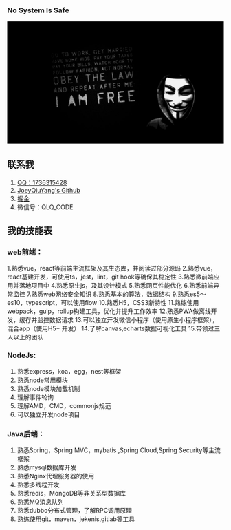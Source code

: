### No System Is Safe

![](https://github.com/JoeyQiuYang/JoeyQiuYang/blob/master/ha.jpg)

## 联系我
1. [QQ：1736315428](http://wpa.qq.com/msgrd?v=3&uin=1736315428&site=qq&menu=yes)
2. [JoeyQiuYang's Github](https://github.com/JoeyQiuYang)
3. [掘金](https://juejin.im/user/5a5e1680518825734d14a1d7)
4. 微信号：QLQ_CODE


## 我的技能表

### web前端：
1.熟悉vue，react等前端主流框架及其生态库，并阅读过部分源码
2.熟悉vue，react基建开发，可使用ts，jest，lint，git hook等确保其稳定性
3.熟悉微前端应用并落地项目中
4.熟悉原生js，及其设计模式
5.熟悉网页性能优化
6.熟悉前端异常监控
7.熟悉web网络安全知识
8.熟悉基本的算法，数据结构
9.熟悉es5～es10，typescript，可以使用flow
10.熟悉H5，CSS3新特性
11.熟练使用webpack，gulp，rollup构建工具，优化并提升工作效率
12.熟悉PWA做离线开发，缓存并监控数据请求
13.可以独立开发微信小程序（使用原生小程序框架），混合app（使用H5+ 开发）
14.了解canvas,echarts数据可视化工具
15.带领过三人以上的团队

### NodeJs:
1. 熟悉express，koa，egg，nest等框架
2. 熟悉node常用模块
3. 熟悉node模块加载机制
4. 理解事件轮询
5. 理解AMD，CMD，commonjs规范
6. 可以独立开发node项目

### Java后端：
1. 熟悉Spring，Spring MVC，mybatis ,Spring Cloud,Spring Security等主流框架
2. 熟悉mysql数据库开发
3. 熟悉Nginx代理服务器的使用
4. 熟悉多线程开发
5. 熟悉redis，MongoDB等非关系型数据库
6. 熟悉MQ消息队列
7. 熟悉dubbo分布式管理，了解RPC调用原理
8. 熟练使用git，maven，jekenis,gitlab等工具
